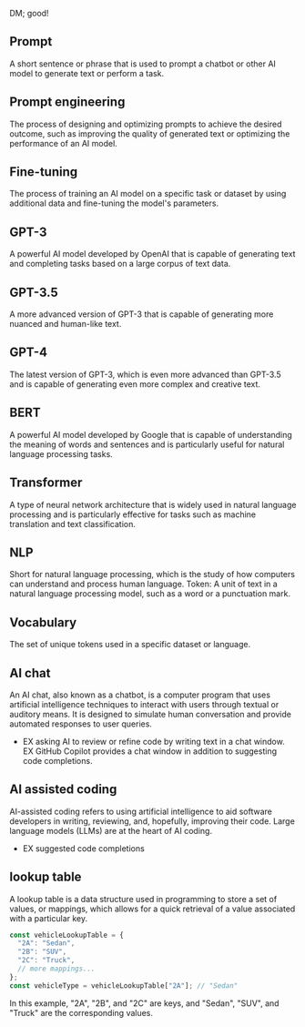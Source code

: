DM; good!

## Prompt
A short sentence or phrase that is used to prompt a chatbot or other AI model to generate text or perform a task.

## Prompt engineering
The process of designing and optimizing prompts to achieve the desired outcome, such as improving the quality of generated text or optimizing the performance of an AI model.

## Fine-tuning
The process of training an AI model on a specific task or dataset by using additional data and fine-tuning the model's parameters.

## GPT-3 
A powerful AI model developed by OpenAI that is capable of generating text and completing tasks based on a large corpus of text data.

## GPT-3.5
A more advanced version of GPT-3 that is capable of generating more nuanced and human-like text.

## GPT-4 
The latest version of GPT-3, which is even more advanced than GPT-3.5 and is capable of generating even more complex and creative text.

## BERT 
A powerful AI model developed by Google that is capable of understanding the meaning of words and sentences and is particularly useful for natural language processing tasks.

## Transformer
A type of neural network architecture that is widely used in natural language processing and is particularly effective for tasks such as machine translation and text classification.

## NLP
Short for natural language processing, which is the study of how computers can understand and process human language.
Token: A unit of text in a natural language processing model, such as a word or a punctuation mark.

## Vocabulary
The set of unique tokens used in a specific dataset or language.

## AI chat
An AI chat, also known as a chatbot, is a computer program that uses artificial intelligence techniques to interact with users through textual or auditory means. It is designed to simulate human conversation and provide automated responses to user queries.
* EX asking AI to review or refine code by writing text in a chat window. EX GitHub Copilot provides a chat window in addition to suggesting code completions. 

## AI assisted coding
AI-assisted coding refers to using artificial intelligence to aid software developers in writing, reviewing, and, hopefully, improving their code. Large language models (LLMs) are at the heart of AI coding. 
* EX suggested code completions

## lookup table
A lookup table is a data structure used in programming to store a set of values, or mappings, which allows for a quick retrieval of a value associated with a particular key.

  ```js
  const vehicleLookupTable = {
    "2A": "Sedan",
    "2B": "SUV",
    "2C": "Truck",
    // more mappings...
  };
  const vehicleType = vehicleLookupTable["2A"]; // "Sedan"
  ```
  In this example, "2A", "2B", and "2C" are keys, and "Sedan", "SUV", and "Truck" are the corresponding values.